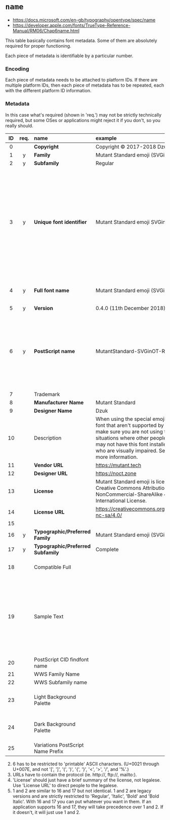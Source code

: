 # `name`

- https://docs.microsoft.com/en-gb/typography/opentype/spec/name
- https://developer.apple.com/fonts/TrueType-Reference-Manual/RM06/Chap6name.html

This table basically contains font metadata. Some of them are absolutely required for proper functioning.

Each piece of metadata is identifiable by a particular number.

### Encoding

Each piece of metadata needs to be attached to platform IDs. If there are multiple platform IDs, then each piece of metadata has to be repeated, each with the different platform ID information.

### Metadata

In this case what's required (shown in 'req.') may not be strictly technically required, but some OSes or applications might reject it if you don't, so you really should.

| ID | req. | name | example | notes |
|:--:|:---:|:--|:---|:---|
| 0 |   | **Copyright** | Copyright © 2017-2018 Dzuk |
| 1 |  y | **Family** | Mutant Standard emoji (SVGinOT) | [5]
| 2 |  y | **Subfamily** | Regular | [5]
| 3 |  y  | **Unique font identifier** | Mutant Standard emoji SVGinOT 0.4.0 | As far as I can tell, it's just a string that attempts to distinguish your font from others. Include version information here. macOS will consider the structure of this table invalid if this is not present. | 
| 4 |  y | **Full font name** | Mutant Standard emoji (SVGinOT) | A combination of 1 + 2, or 16 + 17.
| 5 |  y | **Version** | 0.4.0 (11th December 2018) | 
| 6 |  y | **PostScript name** | MutantStandard-SVGinOT-Regular | has to be restricted to 'printable' ASCII characters. (U+0021 through U+007E, and not '[', ']', '(', ')', '{', '}', '<', '>', '/', and '%'.)|
| 7 |   | Trademark |  |
| 8 |   | **Manufacturer Name** | Mutant Standard |
| 9 |   | **Designer Name** | Dzuk |
| 10 |   | Description | When using the special emoji within this font that aren't supported by Unicode, make sure you are not using them in situations where other people or devices may not have this font installed, or those who are visually impaired. See [URL] for more information. | 
| 11 |   | **Vendor URL** | https://mutant.tech | [3]
| 12 |   | **Designer URL** | https://noct.zone | [3]
| 13 |   | **License** | Mutant Standard emoji is licensed under a Creative Commons Attribution-NonCommercial-ShareAlike 4.0 International License. | [4]
| 14 |   | **License URL** | https://creativecommons.org/licenses/by-nc-sa/4.0/ |  [3][4]
| 15 |   | | |
| 16 |  y | **Typographic/Preferred Family** | Mutant Standard emoji (SVGinOT) | [5]
| 17 |  y | **Typographic/Preferred Subfamily** | Complete | [5]
| 18 |   | Compatible Full |  | Something to do with Macintosh???
| 19 |   | Sample Text |  | You can't actually put emoji as sample text. Encoding standards like Apple require a restricted set of characters you put in here.
| 20 |   | PostScript CID findfont name | | ???
| 21 |   | WWS Family Name | | ???
| 22 |   | WWS Subfamily name | | ???
| 23 |   | Light Background Palette | | Something related to Windows and CPAL?
| 24 |   | Dark Background Palette | | Something related to Windows and CPAL?
| 25 |   |Variations PostScript Name Prefix | | ???

2. 6 has to be restricted to 'printable' ASCII characters. (U+0021 through U+007E, and not '[', ']', '(', ')', '{', '}', '<', '>', '/', and '%'.)
3. URLs have to contain the protocol (ie. http://, ftp://, mailto:).
4. 'License' should just have a brief summary of the license, not legalese. Use 'License URL' to direct people to the legalese.
5. 1 and 2 are similar to 16 and 17 but not identical. 1 and 2 are legacy versions and are strictly restricted to 'Regular', 'Italic', 'Bold' and 'Bold Italic'. With 16 and 17 you can put whatever you want in them. If an application supports 16 and 17, they will take precedence over 1 and 2. If it doesn't, it will just use 1 and 2.




